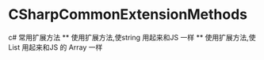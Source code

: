 # CSharpCommonExtensionMethods
c# 常用扩展方法
** 使用扩展方法,使string 用起来和JS 一样
** 使用扩展方法,使List 用起来和JS 的 Array 一样
